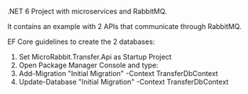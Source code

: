 .NET 6 Project with  microservices and RabbitMQ.

It contains an example with 2 APIs that communicate through RabbitMQ.

EF Core guidelines to create the 2 databases:
1) Set MicroRabbit.Transfer.Api as Startup Project
2) Open Package Manager Console and type:
3) Add-Migration "Initial Migration" -Context TransferDbContext
4) Update-Database "Initial Migration" -Context TransferDbContext
